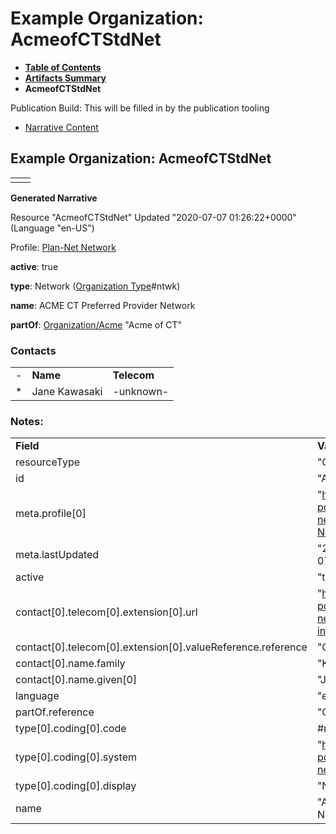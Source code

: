 # Example Organization: AcmeofCTStdNet

* [**Table of Contents**](toc.html)
* [**Artifacts Summary**](artifacts.html)
* **AcmeofCTStdNet**

Publication Build: This will be filled in by the publication tooling

* [Narrative Content](#)

## Example Organization: AcmeofCTStdNet

|  |  |
| --- | --- |
|  | |

**Generated Narrative**

Resource "AcmeofCTStdNet" Updated "2020-07-07 01:26:22+0000" (Language "en-US")

Profile: [Plan-Net Network](StructureDefinition-plannet-Network.html)

**active**: true

**type**: Network  ([Organization Type](CodeSystem-OrgTypeCS.html)#ntwk)

**name**: ACME CT Preferred Provider Network

**partOf**: [Organization/Acme](Organization-Acme.html) "Acme of CT"

### Contacts

|  |  |  |
| --- | --- | --- |
| - | **Name** | **Telecom** |
| \* | Jane Kawasaki | -unknown- |

### Notes:

|  |  |
| --- | --- |
| **Field** | **Value** |
| resourceType | "Organization" |
| id | "AcmeofCTStdNet" |
| meta.profile[0] | "http://hl7.org/fhir/us/davinci-pdex-plan-net/StructureDefinition/plannet-Network" |
| meta.lastUpdated | "2020-07-07T13:26:22.0314215+00:00" |
| active | "true" |
| contact[0].telecom[0].extension[0].url | "http://hl7.org/fhir/us/davinci-pdex-plan-net/StructureDefinition/via-intermediary" |
| contact[0].telecom[0].extension[0].valueReference.reference | "Organization/Acme" |
| contact[0].name.family | "Kawasaki" |
| contact[0].name.given[0] | "Jane" |
| language | "en-US" |
| partOf.reference | "Organization/Acme" |
| type[0].coding[0].code | #ntwk |
| type[0].coding[0].system | "http://hl7.org/fhir/us/davinci-pdex-plan-net/CodeSystem/OrgTypeCS" |
| type[0].coding[0].display | "Network" |
| name | "ACME CT Preferred Provider Network" |